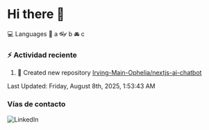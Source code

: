 # Hi there 👋

:computer: Languages
:pencil: a
:eyeglasses: b
:oncoming_automobile: c

### :zap: Actividad reciente
<!--RECENT_ACTIVITY:start-->
1. 📔 Created new repository [Irving-Main-Ophelia/nextjs-ai-chatbot](https://github.com/Irving-Main-Ophelia/nextjs-ai-chatbot)<br>
<!--RECENT_ACTIVITY:end-->
<!--RECENT_ACTIVITY:last_update-->
Last Updated: Friday, August 8th, 2025, 1:53:43 AM
<!--RECENT_ACTIVITY:last_update_end-->

### Vías de contacto

![LinkedIn](https://www.linkedin.com/in/irving-hernández-226846205/)
